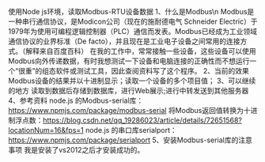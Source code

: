 使用Node js环境，读取Modbus-RTU设备数据
1、什么是Modbus\n
  Modbus是一种串行通信协议，是Modicon公司（现在的施耐德电气 Schneider Electric）于1979年为使用可编程逻辑控制器（PLC）通信而发表。Modbus已经成为工业领域通信协议的业界标准（De facto），并且现在是工业电子设备之间常用的连接方式。（解释来自百度百科）
  在我的工作中，常常接触一些设备，这些设备可以使用Modbus向外传递数据，有时我想测试一下设备和电脑连接的正确性而不想运行一个“很重”的组态软件或测试工具，因此查阅资料写了这个程序。
2、当前的效果
	Modbus设备的结果并以十进制显示；读取一个设备的多个项目值；
3、可以继续的地方
	 读取到数据后存储到数据库，进行Web展示;进行中转发送到其他服务器
4、参考资料
	 node.js 的Modbus-serial库：https://www.npmjs.com/package/modbus-serial
	 将Modbus返回值转换为十进制浮点数：https://blog.csdn.net/qq_19286023/article/details/72651568?locationNum=16&fps=1
	 node.js 的串口库serialport：https://www.npmjs.com/package/serialport
5、安装Modbus-serial库的注意事项
		 我是安装了vs2012之后才安装成功的。
